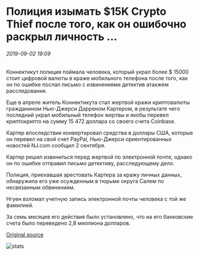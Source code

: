 # Полиция изымать $15K Crypto Thief после того, как он ошибочно раскрыл личность ...

###### 2019-09-02 19:09

Коннектикут полиция поймала человека, который украл более $ 15000 стоит цифровой валюты в краже мобильного телефона после того, как он по ошибке послал письмо с извинениями детектив атакжем расследования.

Еще в апреле житель Коннектикута стал жертвой кражи криптовалюты гражданином Нью-Джерси Дарреном Картером, в результате чего последний украл мобильный телефон жертвы и якобы перевел криптокрипто на сумму 15 472 доллара со своего счета Coinbase.

Картер впоследствии конвертировал средства в доллары США, которые он перевел на свой счет PayPal, Нью-Джерси ориентированных новостей NJ.com сообщил 2 сентября.

Картер решил извиниться перед жертвой по электронной почте, однако он по ошибке отправил письмо детективу, расследующему дело.

Полиция, приехавшая арестовать Картера за кражу личных данных, обнаружила его уже осужденным в тюрьме округа Салем по несвязанным обвинениям.

Нгуен взломал учетную запись электронной почты человека с той же фамилией.

За семь месяцев его действия было установлено, что на его банковские счета было переведено 2,8 миллиона долларов.

[Original source](https://cointelegraph.com/news/police-seize-15k-crypto-thief-after-he-mistakenly-disclosed-identity)

![stats](https://c.statcounter.com/11760860/0/a89fa40b/1/ "stats")